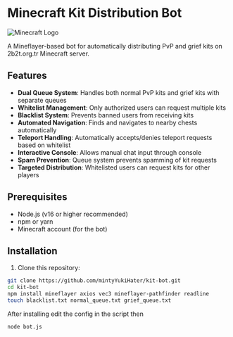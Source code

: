 # Minecraft Kit Distribution Bot

![Minecraft Logo](https://static.wikia.nocookie.net/minecraft_gamepedia/images/a/a4/Grid_Shulker_Box_%28Purple%29.png/revision/latest?cb=20200225005925)

A Mineflayer-based bot for automatically distributing PvP and grief kits on 2b2t.org.tr Minecraft server.

## Features

- **Dual Queue System**: Handles both normal PvP kits and grief kits with separate queues
- **Whitelist Management**: Only authorized users can request multiple kits
- **Blacklist System**: Prevents banned users from receiving kits
- **Automated Navigation**: Finds and navigates to nearby chests automatically
- **Teleport Handling**: Automatically accepts/denies teleport requests based on whitelist
- **Interactive Console**: Allows manual chat input through console
- **Spam Prevention**: Queue system prevents spamming of kit requests
- **Targeted Distribution**: Whitelisted users can request kits for other players

## Prerequisites

- Node.js (v16 or higher recommended)
- npm or yarn
- Minecraft account (for the bot)

## Installation

1. Clone this repository:
```bash
git clone https://github.com/mintyYukiHater/kit-bot.git
cd kit-bot
npm install mineflayer axios vec3 mineflayer-pathfinder readline
touch blacklist.txt normal_queue.txt grief_queue.txt
```
After installing edit the config in the script then 
```bash
node bot.js
```
